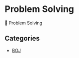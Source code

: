 # Problem Solving

📝 Problem Solving

## Categories

- [BOJ](https://github.com/0xe82de/Problem-Solving/blob/master/BOJ)
